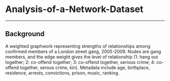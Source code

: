 # Analysis-of-a-Network-Dataset

---------------------------------------------------------------------------------------------------------
Background
---------------------------------------------------------------------------------------------------------
A weighted graphwork representing strengths of relationships among confirmed members of a London street gang, 2005-2009. Nodes are gang members, and the edge weight gives the level of relationship (1: hang out together; 2: co-offend together; 3: co-offend together, serious crime; 4: co-offend together, serous crime, kin). Metadata include age, birthplace, residence, arrests, convictions, prison, music, ranking.


